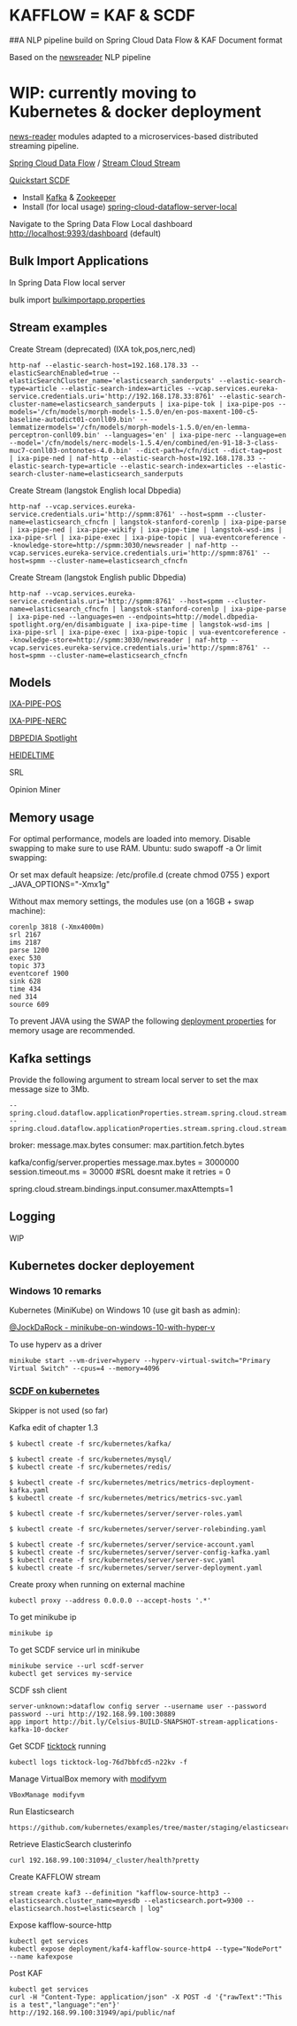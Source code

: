 # KAFFLOW = KAF &amp; SCDF
##A NLP pipeline build on Spring Cloud Data Flow &amp; KAF Document format
 
Based on the [newsreader](http://www.newsreader-project.eu/) NLP pipeline


# WIP: currently moving to Kubernetes &amp; docker deployment

[news-reader](http://www.newsreader-project.eu/) modules adapted to a microservices-based distributed streaming pipeline. 

[Spring Cloud Data Flow](https://cloud.spring.io/spring-cloud-dataflow/) / [Stream Cloud Stream](http://docs.spring.io/spring-cloud-stream/docs/current-SNAPSHOT/reference/htmlsingle/) 

[Quickstart SCDF](https://cloud.spring.io/spring-cloud-stream-modules/)


- Install [Kafka](https://kafka.apache.org/) & [Zookeeper](https://zookeeper.apache.org/)
- Install (for local usage) [spring-cloud-dataflow-server-local](https://github.com/spring-cloud/spring-cloud-dataflow/tree/master/spring-cloud-dataflow-server-local)

Navigate to the Spring Data Flow Local dashboard [http://localhost:9393/dashboard](http://localhost:9393/dashboard) (default)


## Bulk Import Applications ##

In Spring Data Flow local server

   bulk import [bulkimportapp.properties](bulkimportapp.properties)

## Stream examples ##

Create Stream (deprecated) (IXA tok,pos,nerc,ned)

	http-naf --elastic-search-host=192.168.178.33 --elasticSearchEnabled=true --elasticSearchCluster_name='elasticsearch_sanderputs' --elastic-search-type=article --elastic-search-index=articles --vcap.services.eureka-service.credentials.uri='http://192.168.178.33:8761' --elastic-search-cluster-name=elasticsearch_sanderputs | ixa-pipe-tok | ixa-pipe-pos --models='/cfn/models/morph-models-1.5.0/en/en-pos-maxent-100-c5-baseline-autodict01-conll09.bin' --lemmatizermodels='/cfn/models/morph-models-1.5.0/en/en-lemma-perceptron-conll09.bin' --languages='en' | ixa-pipe-nerc --language=en --model='/cfn/models/nerc-models-1.5.4/en/combined/en-91-18-3-class-muc7-conll03-ontonotes-4.0.bin' --dict-path=/cfn/dict --dict-tag=post | ixa-pipe-ned | naf-http --elastic-search-host=192.168.178.33 --elastic-search-type=article --elastic-search-index=articles --elastic-search-cluster-name=elasticsearch_sanderputs

Create Stream (langstok English local Dbpedia)

    http-naf --vcap.services.eureka-service.credentials.uri='http://spmm:8761' --host=spmm --cluster-name=elasticsearch_cfncfn | langstok-stanford-corenlp | ixa-pipe-parse | ixa-pipe-ned | ixa-pipe-wikify | ixa-pipe-time | langstok-wsd-ims | ixa-pipe-srl | ixa-pipe-exec | ixa-pipe-topic | vua-eventcoreference --knowledge-store=http://spmm:3030/newsreader | naf-http --vcap.services.eureka-service.credentials.uri='http://spmm:8761' --host=spmm --cluster-name=elasticsearch_cfncfn

Create Stream (langstok English public Dbpedia)

    http-naf --vcap.services.eureka-service.credentials.uri='http://spmm:8761' --host=spmm --cluster-name=elasticsearch_cfncfn | langstok-stanford-corenlp | ixa-pipe-parse | ixa-pipe-ned --languages=en --endpoints=http://model.dbpedia-spotlight.org/en/disambiguate | ixa-pipe-time | langstok-wsd-ims | ixa-pipe-srl | ixa-pipe-exec | ixa-pipe-topic | vua-eventcoreference --knowledge-store=http://spmm:3030/newsreader | naf-http --vcap.services.eureka-service.credentials.uri='http://spmm:8761' --host=spmm --cluster-name=elasticsearch_cfncfn
    
## Models ##

[IXA-PIPE-POS](https://github.com/ixa-ehu/ixa-pipe-pos) 

[IXA-PIPE-NERC](https://github.com/ixa-ehu/ixa-pipe-nerc)

[DBPEDIA Spotlight](http://spotlight.sztaki.hu/downloads/latest_models)

[HEIDELTIME](https://github.com/HeidelTime/heideltime)

SRL

Opinion Miner

## Memory usage ##
For optimal performance, models are loaded into memory.
Disable swapping to make sure to use RAM. Ubuntu: sudo swapoff -a
Or limit swapping: 

Or set max default heapsize:
/etc/profile.d (create chmod 0755 <file>)
export _JAVA_OPTIONS="-Xmx1g"


Without max memory settings, the modules use (on a 16GB + swap machine):

    corenlp 3818 (-Xmx4000m)
    srl 2167
    ims 2187
    parse 1200
    exec 530
    topic 373
    eventcoref 1900
    sink 628
    time 434
    ned 314
    source 609 

To prevent JAVA using the SWAP the following [deployment properties](deployment.properties) for memory usage are recommended.

## Kafka settings ##
Provide the following argument to stream local server to set the max message size to 3Mb.
    
    --spring.cloud.dataflow.applicationProperties.stream.spring.cloud.stream.kafka.binder.configuration.max.request.size=3000000
    --spring.cloud.dataflow.applicationProperties.stream.spring.cloud.stream.bindings.input.consumer.maxAttempts=1


broker: message.max.bytes
consumer: max.partition.fetch.bytes

kafka/config/server.properties
message.max.bytes = 3000000
session.timeout.ms = 30000 #SRL doesnt make it
retries = 0

spring.cloud.stream.bindings.input.consumer.maxAttempts=1

## Logging ##
WIP

## Kubernetes docker deployement

### Windows 10 remarks

Kubernetes (MiniKube) on Windows 10 (use git bash as admin):

[@JockDaRock - minikube-on-windows-10-with-hyper-v](https://medium.com/@JockDaRock/minikube-on-windows-10-with-hyper-v-6ef0f4dc158c)

 To use hyperv as a driver
    
    minikube start --vm-driver=hyperv --hyperv-virtual-switch="Primary Virtual Switch" --cpus=4 --memory=4096


### [SCDF on kubernetes](https://docs.spring.io/spring-cloud-dataflow-server-kubernetes/docs/current/reference/htmlsingle/#kubernetes-getting-started)

Skipper is not used (so far)

Kafka edit of chapter 1.3

    $ kubectl create -f src/kubernetes/kafka/
    
    $ kubectl create -f src/kubernetes/mysql/
    $ kubectl create -f src/kubernetes/redis/
    
    $ kubectl create -f src/kubernetes/metrics/metrics-deployment-kafka.yaml
    $ kubectl create -f src/kubernetes/metrics/metrics-svc.yaml
    
    $ kubectl create -f src/kubernetes/server/server-roles.yaml
    
    $ kubectl create -f src/kubernetes/server/server-rolebinding.yaml
    
    $ kubectl create -f src/kubernetes/server/service-account.yaml
    $ kubectl create -f src/kubernetes/server/server-config-kafka.yaml
    $ kubectl create -f src/kubernetes/server/server-svc.yaml
    $ kubectl create -f src/kubernetes/server/server-deployment.yaml


Create proxy when running on external machine

    kubectl proxy --address 0.0.0.0 --accept-hosts '.*'


To get minikube ip

    minikube ip
    
To get SCDF service url in minikube

    minikube service --url scdf-server
    kubectl get services my-service
    

SCDF ssh client 

    server-unknown:>dataflow config server --username user --password password --uri http://192.168.99.100:30889 
    app import http://bit.ly/Celsius-BUILD-SNAPSHOT-stream-applications-kafka-10-docker


Get SCDF [ticktock](https://github.com/spring-cloud/spring-cloud-dataflow/tree/master/spring-cloud-dataflow-server-local) running

  
    kubectl logs ticktock-log-76d7bbfcd5-n22kv -f


Manage VirtualBox memory with [modifyvm](https://www.virtualbox.org/manual/ch08.html)
    
    VBoxManage modifyvm

Run Elasticsearch

    https://github.com/kubernetes/examples/tree/master/staging/elasticsearch

Retrieve ElasticSearch clusterinfo

    curl 192.168.99.100:31094/_cluster/health?pretty
    

Create KAFFLOW stream

    stream create kaf3 --definition "kafflow-source-http3 --elasticsearch.cluster_name=myesdb --elasticsearch.port=9300 --elasticsearch.host=elasticsearch | log"


Expose kafflow-source-http

    kubectl get services
    kubectl expose deployment/kaf4-kafflow-source-http4 --type="NodePort" --name kafexpose
    
Post KAF

    kubectl get services
    curl -H "Content-Type: application/json" -X POST -d '{"rawText":"This is a test","language":"en"}' http://192.168.99.100:31949/api/public/naf


